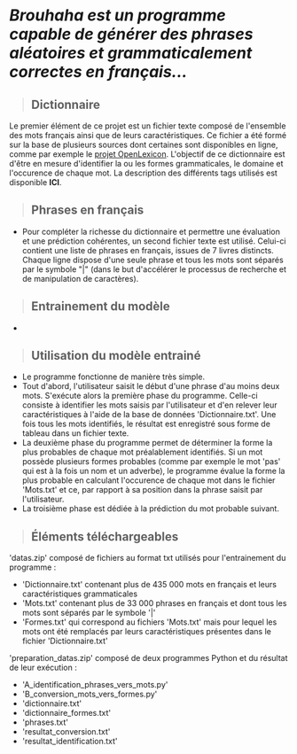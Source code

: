 #  *Brouhaha est un programme capable de générer des phrases aléatoires et grammaticalement correctes en français...*


> ## Dictionnaire
Le premier élément de ce projet est un fichier texte composé de l'ensemble des mots français ainsi que de leurs caractéristiques.
Ce fichier a été formé sur la base de plusieurs sources dont certaines sont disponibles en ligne, comme par exemple le [projet OpenLexicon](http://www.lexique.org/ "www.lexique.org").
L'objectif de ce dictionnaire est d'être en mesure d'identifier la ou les formes grammaticales, le domaine et l'occurence de chaque mot.
La description des différents tags utilisés est disponible **ICI**.

> ## Phrases en français
- Pour compléter la richesse du dictionnaire et permettre une évaluation et une prédiction cohérentes, un second fichier texte est utilisé.
Celui-ci contient une liste de phrases en français, issues de 7 livres distincts. Chaque ligne dispose d'une seule phrase et tous les mots sont séparés par le symbole "|" (dans le but d'accélérer le processus de recherche et de manipulation de caractères).

> ## Entrainement du modèle
- 

> ## Utilisation du modèle entrainé
- Le programme fonctionne de manière très simple.
- Tout d'abord, l'utilisateur saisit le début d'une phrase d'au moins deux mots.
S'exécute alors la première phase du programme. Celle-ci consiste à identifier les mots saisis par l'utilisateur et d'en relever leur caractéristiques à l'aide de la base de données 'Dictionnaire.txt'.
Une fois tous les mots identifiés, le résultat est enregistré sous forme de tableau dans un fichier texte.
- La deuxième phase du programme permet de déterminer la forme la plus probables de chaque mot préalablement identifiés.
Si un mot possède plusieurs formes probables (comme par exemple le mot 'pas' qui est à la fois un nom et un adverbe), le programme évalue la forme la plus probable en calculant l'occurence de chaque mot dans le fichier 'Mots.txt' et ce, par rapport à sa position dans la phrase saisit par l'utilisateur.
- La troisième phase est dédiée à la prédiction du mot probable suivant.


> ##  Éléments téléchargeables

'datas.zip' composé de fichiers au format txt utilisés pour l'entrainement du programme :
- 'Dictionnaire.txt' contenant plus de 435 000 mots en français et leurs caractéristiques grammaticales
- 'Mots.txt' contenant plus de 33 000 phrases en français et dont tous les mots sont séparés par le symbole '|'
- 'Formes.txt' qui correspond au fichiers 'Mots.txt' mais pour lequel les mots ont été remplacés par leurs caractéristiques présentes dans le fichier 'Dictionnaire.txt'

'preparation_datas.zip' composé de deux programmes Python et du résultat de leur exécution :
- 'A_identification_phrases_vers_mots.py'
- 'B_conversion_mots_vers_formes.py'
- 'dictionnaire.txt'
- 'dictionnaire_formes.txt'
- 'phrases.txt'
- 'resultat_conversion.txt'
- 'resultat_identification.txt'
